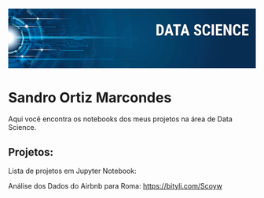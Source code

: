 <p align="center">
  <img src="DS_Banner.png" >
</p>

# Sandro Ortiz Marcondes

Aqui você encontra os notebooks dos meus projetos na área de Data Science. 

## Projetos:
Lista de projetos em Jupyter Notebook:

Análise dos Dados do Airbnb para Roma: https://bityli.com/Scoyw
